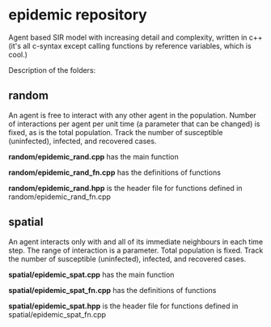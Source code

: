 # epidemic repository
Agent based SIR model with increasing detail and complexity, written in c++ (it's all c-syntax except calling functions by reference variables, which is cool.)

Description of the folders:
## random
An agent is free to interact with any other agent in the population. Number of interactions per agent per unit time (a parameter that can be changed) is fixed, as is the total population. Track the number of susceptible (uninfected), infected, and recovered cases.

**random/epidemic_rand.cpp** has the main function

**random/epidemic_rand_fn.cpp** has the definitions of functions

**random/epidemic_rand.hpp** is the header file for functions defined in random/epidemic_rand_fn.cpp

## spatial
An agent interacts only with and all of its immediate neighbours in each time step. The range of interaction is a parameter. Total population is fixed. Track the number of susceptible (uninfected), infected, and recovered cases.

**spatial/epidemic_spat.cpp** has the main function

**spatial/epidemic_spat_fn.cpp** has the definitions of functions

**spatial/epidemic_spat.hpp** is the header file for functions defined in spatial/epidemic_spat_fn.cpp
